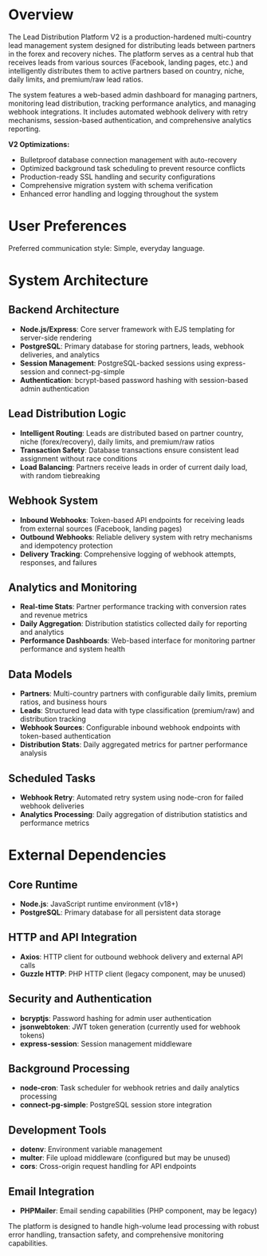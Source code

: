 # Overview

The Lead Distribution Platform V2 is a production-hardened multi-country lead management system designed for distributing leads between partners in the forex and recovery niches. The platform serves as a central hub that receives leads from various sources (Facebook, landing pages, etc.) and intelligently distributes them to active partners based on country, niche, daily limits, and premium/raw lead ratios.

The system features a web-based admin dashboard for managing partners, monitoring lead distribution, tracking performance analytics, and managing webhook integrations. It includes automated webhook delivery with retry mechanisms, session-based authentication, and comprehensive analytics reporting.

**V2 Optimizations:**
- Bulletproof database connection management with auto-recovery
- Optimized background task scheduling to prevent resource conflicts
- Production-ready SSL handling and security configurations
- Comprehensive migration system with schema verification
- Enhanced error handling and logging throughout the system

# User Preferences

Preferred communication style: Simple, everyday language.

# System Architecture

## Backend Architecture
- **Node.js/Express**: Core server framework with EJS templating for server-side rendering
- **PostgreSQL**: Primary database for storing partners, leads, webhook deliveries, and analytics
- **Session Management**: PostgreSQL-backed sessions using express-session and connect-pg-simple
- **Authentication**: bcrypt-based password hashing with session-based admin authentication

## Lead Distribution Logic
- **Intelligent Routing**: Leads are distributed based on partner country, niche (forex/recovery), daily limits, and premium/raw ratios
- **Transaction Safety**: Database transactions ensure consistent lead assignment without race conditions
- **Load Balancing**: Partners receive leads in order of current daily load, with random tiebreaking

## Webhook System
- **Inbound Webhooks**: Token-based API endpoints for receiving leads from external sources (Facebook, landing pages)
- **Outbound Webhooks**: Reliable delivery system with retry mechanisms and idempotency protection
- **Delivery Tracking**: Comprehensive logging of webhook attempts, responses, and failures

## Analytics and Monitoring
- **Real-time Stats**: Partner performance tracking with conversion rates and revenue metrics
- **Daily Aggregation**: Distribution statistics collected daily for reporting and analytics
- **Performance Dashboards**: Web-based interface for monitoring partner performance and system health

## Data Models
- **Partners**: Multi-country partners with configurable daily limits, premium ratios, and business hours
- **Leads**: Structured lead data with type classification (premium/raw) and distribution tracking
- **Webhook Sources**: Configurable inbound webhook endpoints with token-based authentication
- **Distribution Stats**: Daily aggregated metrics for partner performance analysis

## Scheduled Tasks
- **Webhook Retry**: Automated retry system using node-cron for failed webhook deliveries
- **Analytics Processing**: Daily aggregation of distribution statistics and performance metrics

# External Dependencies

## Core Runtime
- **Node.js**: JavaScript runtime environment (v18+)
- **PostgreSQL**: Primary database for all persistent data storage

## HTTP and API Integration
- **Axios**: HTTP client for outbound webhook delivery and external API calls
- **Guzzle HTTP**: PHP HTTP client (legacy component, may be unused)

## Security and Authentication
- **bcryptjs**: Password hashing for admin user authentication
- **jsonwebtoken**: JWT token generation (currently used for webhook tokens)
- **express-session**: Session management middleware

## Background Processing
- **node-cron**: Task scheduler for webhook retries and daily analytics processing
- **connect-pg-simple**: PostgreSQL session store integration

## Development Tools
- **dotenv**: Environment variable management
- **multer**: File upload middleware (configured but may be unused)
- **cors**: Cross-origin request handling for API endpoints

## Email Integration
- **PHPMailer**: Email sending capabilities (PHP component, may be legacy)

The platform is designed to handle high-volume lead processing with robust error handling, transaction safety, and comprehensive monitoring capabilities.
